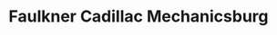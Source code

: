 ---
title: "Faulkner Cadillac Mechanicsburg"
url: /mechanicsburg/faulkner-cadillac-mechanicsburg/
shop: Autohaus
---